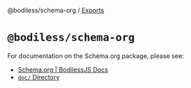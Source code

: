 @bodiless/schema-org / [Exports](modules.md)

# `@bodiless/schema-org`

For documentation on the Schema.org package, please see:

- [Schema.org | BodilessJS Docs](https://johnsonandjohnson.github.io/Bodiless-JS/#/Components/Schema/)
- [`doc/` Directory](./doc)
